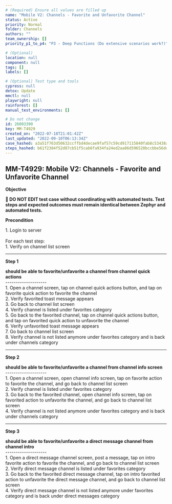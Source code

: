 ```yaml
---
# (Required) Ensure all values are filled up
name: "Mobile V2: Channels - Favorite and Unfavorite Channel"
status: Active
priority: Normal
folder: Channels
authors: ""
team_ownership: []
priority_p1_to_p4: "P3 - Deep Functions (Do extensive scenarios work?)"

# (Optional)
location: null
component: null
tags: []
labels: []

# (Optional) Test type and tools
cypress: null
detox: Update
mmctl: null
playwright: null
rainforest: []
manual_test_environments: []

# Do not change
id: 26003390
key: MM-T4929
created_on: "2022-07-18T21:01:42Z"
last_updated: "2022-09-10T06:13:34Z"
case_hashed: a3a51f763d50632ccffbd4decae9faf57c59cd917115840fab8c53438ab5da87355d4326068d8b5fabf3f6a9f23b30ba
steps_hashed: b61f2384f52d87cb51f5cab6fa934fa24ed2aa86d596520bccbbe56dd2f8134a7d86e49080d71e1466ff7690a202f0b7
---
```


<!-- (Auto-generated) Based on frontmatter's "key" and "name" -->

## MM-T4929: Mobile V2: Channels - Favorite and Unfavorite Channel

**Objective**

**🛑 DO NOT EDIT test case without coordinating with automated tests. Test steps and expected outcomes must remain identical between Zephyr and automated tests.**

**Precondition**

1\. Login to server\
\
For each test step:\
1\. Verify on channel list screen

---

**Step 1**

**should be able to favorite/unfavorite a channel from channel quick actions**\
\--------------------\
1\. Open a channel screen, tap on channel quick actions button, and tap on favorite quick action to favorite the channel\
2\. Verify favorited toast message appears\
3\. Go back to channel list screen\
4\. Verify channel is listed under favorites category\
5\. Go back to the favorited channel, tap on channel quick actions button, and tap on favorited quick action to unfavorite the channel\
6\. Verify unfavorited toast message appears\
7\. Go back to channel list screen\
8\. Verify channel is not listed anymore under favorites category and is back under channels category

---

**Step 2**

**should be able to favorite/unfavorite a channel from channel info screen**\
\--------------------\
1\. Open a channel screen, open channel info screen, tap on favorite action to favorite the channel, and go back to channel list screen\
2\. Verify channel is listed under favorites category\
3\. Go back to the favorited channel, open channel info screen, tap on favorited action to unfavorite the channel, and go back to channel list screen\
4\. Verify channel is not listed anymore under favorites category and is back under channels category

---

**Step 3**

**should be able to favorite/unfavorite a direct message channel from channel intro**\
\--------------------\
1\. Open a direct message channel screen, post a message, tap on intro favorite action to favorite the channel, and go back to channel list screen\
2\. Verify direct message channel is listed under favorites category\
3\. Go back to the favorited direct message channel, tap on intro favorited action to unfavorite the direct message channel, and go back to channel list screen\
4\. Verify direct message channel is not listed anymore under favorites category and is back under direct messages category
